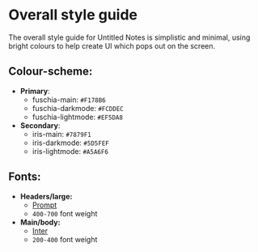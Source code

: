 # Overall style guide

The overall style guide for Untitled Notes is simplistic and minimal, using bright colours to help create UI which pops out on the screen.

## Colour-scheme:

- **Primary**:
  - fuschia-main: `#F178B6`
  - fuschia-darkmode: `#FCDDEC`
  - fuschia-lightmode: `#EF5DA8`
- **Secondary**:
  - iris-main: `#7879F1`
  - iris-darkmode: `#5D5FEF`
  - iris-lightmode: `#A5A6F6`

## Fonts:

- **Headers/large:**
  - [Prompt](https://fonts.google.com/specimen/Prompt?query=prompt)
  - `400-700` font weight
- **Main/body:**
  - [Inter](https://fonts.google.com/specimen/Inter?query=inter)
  - `200-400` font weight
